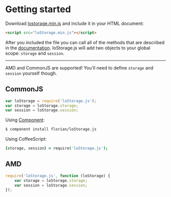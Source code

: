 # Getting started

Download [lostorage.min.js](https://raw.github.com/florian/loStorage.js/blob/master/src/loStorage.min.js) and include it in your HTML document:

```html
<script src="loStorage.min.js"></script>
```
After you included the file you can call all of the methods that are described in the [documentation](https://github.com/florian/lostorage.js/wiki/documentation). loStorage.js will add two objects to your global scope: `storage` and `session`.

- - -

AMD and CommonJS are supported! You'll need to define `storage` and `session` yourself though.

## CommonJS

```js
var loStorage = require('loStorage.js');
var storage = loStorage.storage;
var session = loStorage.session;
```

Using [Component](https://github.com/component/component):

```sh
$ component install florian/loStorage.js
```

Using CoffeeScript:

```coffee
{storage, session} = require('loStorage.js');
```

## AMD

```js
require('loStorage.js', function (loStorage) {
	var storage = loStorage.storage;
	var session = loStorage.session;
});
```
